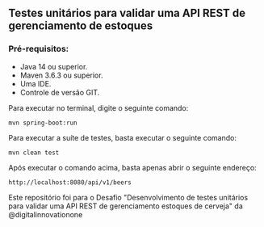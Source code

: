## Testes unitários para validar uma API REST de gerenciamento de estoques

### Pré-requisitos:

* Java 14 ou superior.
* Maven 3.6.3 ou superior.
* Uma IDE.
* Controle de versão GIT.

Para executar no terminal, digite o seguinte comando:

```shell script
mvn spring-boot:run 
```

Para executar a suíte de testes, basta executar o seguinte comando:

```shell script
mvn clean test
```

Após executar o comando acima, basta apenas abrir o seguinte endereço:

```
http://localhost:8080/api/v1/beers
```
Este repositório foi para o Desafio "Desenvolvimento de testes unitários para validar uma API REST de gerenciamento estoques de cerveja" da @digitalinnovationone

